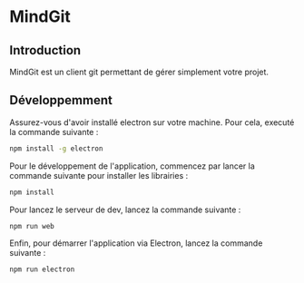 # MindGit

## Introduction

MindGit est un client git permettant de gérer simplement votre projet.

## Développemment

Assurez-vous d'avoir installé electron sur votre machine. Pour cela, executé la commande
suivante :

```bash
npm install -g electron
```

Pour le développement de l'application, commencez par lancer la commande suivante pour
 installer les librairies :

```bash
npm install
```

Pour lancez le serveur de dev, lancez la commande suivante :

```bash
npm run web
```

Enfin, pour démarrer l'application via Electron, lancez la commande suivante :


```bash
npm run electron
```
